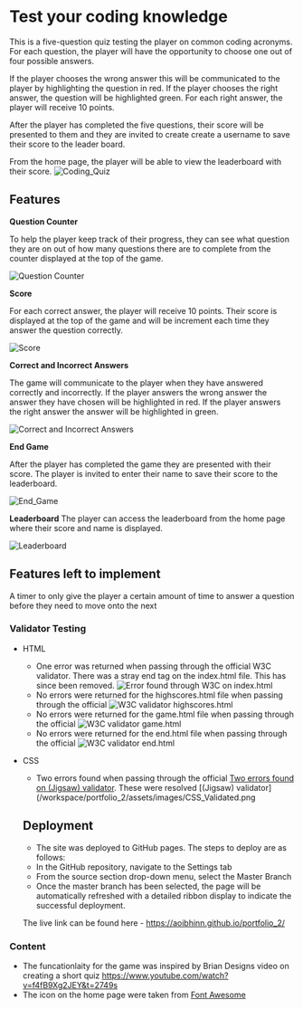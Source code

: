 # Test your coding knowledge

This is a five-question quiz testing the player on common coding acronyms. For each question, the player will have the opportunity to choose one out of four possible answers. 

If the player chooses the wrong answer this will be communicated to the player by highlighting the question in red. If the player chooses the right answer, the question will be highlighted green. For each right answer, the player will receive 10 points. 

After the player has completed the five questions, their score will be presented to them and they are invited to create create a username to save their score to the leader board. 

From the home page, the player will be able to view the leaderboard with their score. 
![Coding_Quiz](/workspace/portfolio_2/assets/images/quiz.png)

## Features

__Question Counter__


To help the player keep track of their progress, they can see what question they are on out of how many questions there are to complete from the counter displayed at the top of the game.

![Question Counter](/workspace/portfolio_2/assets/images/question_counter.png)


__Score__

For each correct answer, the player will receive 10 points. Their score is displayed at the top of the game and will be increment each time they answer the question correctly. 

![Score](/workspace/portfolio_2/assets/images/score.png)

__Correct and Incorrect Answers__

The game will communicate to the player when they have answered correctly and incorrectly. If the player answers the wrong answer the answer they have chosen will be highlighted in red. If the player answers the right answer the answer will be highlighted in green. 

![Correct and Incorrect Answers](/workspace/portfolio_2/assets/images/answers.png)

__End Game__

After the player has completed the game they are presented with their score. The player is invited to enter their name to save their score to the leaderboard. 

![End_Game](/workspace/portfolio_2/assets/images/end.png)

__Leaderboard__
The player can access the leaderboard from the home page where their score and name is displayed. 

![Leaderboard](/workspace/portfolio_2/assets/images/leaderboard.png)

## Features left to implement 

A timer to only give the player a certain amount of time to answer a question before they need to move onto the next 

### Validator Testing 

- HTML
  - One error was returned when passing through the official W3C validator. There was a stray end tag on the index.html file. This has since been removed. ![Error found through W3C on index.html](/workspace/portfolio_2/assets/images/Error_found_through_W3C_validator.png)
  - No errors were returned for the highscores.html file when passing through the official ![W3C validator highscores.html](/workspace/portfolio_2/assets/images/highscore_page_validated.png)
  - No errors were returned for the game.html file when passing through the official ![W3C validator game.html](/workspace/portfolio_2/assets/images/game_page_validated.png) 
  - No errors were returned for the end.html file when passing through the official ![W3C validator end.html](/workspace/portfolio_2/assets/images/end_page_validated.png) 



- CSS
  - Two errors found when passing through the official [Two errors found on (Jigsaw) validator](/workspace/portfolio_2/assets/images/two_errors_W3C.png). These were resolved [(Jigsaw) validator](/workspace/portfolio_2/assets/images/CSS_Validated.png

  ## Deployment
  - The site was deployed to GitHub pages. The steps to deploy are as follows: 
  - In the GitHub repository, navigate to the Settings tab 
  - From the source section drop-down menu, select the Master Branch
  - Once the master branch has been selected, the page will be automatically refreshed with a detailed ribbon display to indicate the successful deployment. 

  The live link can be found here - https://aoibhinn.github.io/portfolio_2/

### Content

- The funcationlaity for the game was inspired by Brian Designs video on creating a short quiz https://www.youtube.com/watch?v=f4fB9Xg2JEY&t=2749s
- The icon on the home page were taken from [Font Awesome](https://fontawesome.com/) 